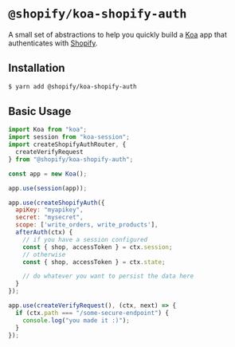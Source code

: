 # `@shopify/koa-shopify-auth`

A small set of abstractions to help you quickly build a [Koa](http://koajs.com/) app that authenticates with [Shopify](https://www.shopify.ca/).

## Installation

```bash
$ yarn add @shopify/koa-shopify-auth
```

## Basic Usage

```javascript
import Koa from "koa";
import session from "koa-session";
import createShopifyAuthRouter, {
  createVerifyRequest
} from "@shopify/koa-shopify-auth";

const app = new Koa();

app.use(session(app));

app.use(createShopifyAuth({
  apiKey: "myapikey",
  secret: "mysecret",
  scope: ['write_orders, write_products'],
  afterAuth(ctx) {
    // if you have a session configured
    const { shop, accessToken } = ctx.session;
    // otherwise
    const { shop, accessToken } = ctx.state;

    // do whatever you want to persist the data here
  }
});

app.use(createVerifyRequest(), (ctx, next) => {
  if (ctx.path === "/some-secure-endpoint") {
    console.log("you made it :)");
  }
});
```
